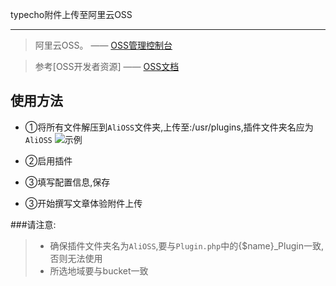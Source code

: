 typecho附件上传至阿里云OSS

******
>阿里云OSS。    —— [OSS管理控制台](https://oss.console.aliyun.com/index)

> 参考[OSS开发者资源]    —— [OSS文档](http://www.aliyun.com/product/oss?spm=5176.2020520105.103.15.HAyFbj#Help) 

## 使用方法
* ①将所有文件解压到`AliOSS`文件夹,上传至:/usr/plugins,插件文件夹名应为`AliOSS` ![示例](https://o0z4bgym5.qnssl.com/QQ%E5%9B%BE%E7%89%8720160217142457.png)

* ②启用插件

* ③填写配置信息,保存

* ③开始撰写文章体验附件上传
 
 
###请注意:
> * 确保插件文件夹名为`AliOSS`,要与`Plugin.php`中的{$name}_Plugin一致,否则无法使用
> * 所选地域要与bucket一致
